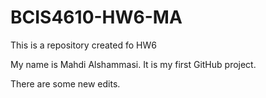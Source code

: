 # BCIS4610-HW6-MA

This is a repository created fo HW6

My name is Mahdi Alshammasi. It is my first GitHub project.

There are some new edits.
